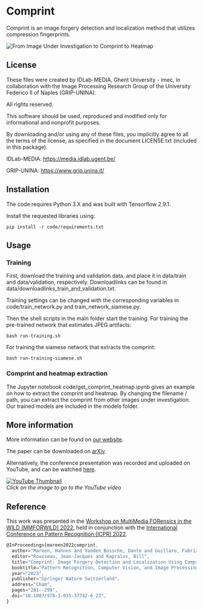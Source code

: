 # Comprint
Comprint is an image forgery detection and localization method that utilizes compression fingerprints.

![From Image Under Investigation to Comprint to Heatmap](https://cloud.ilabt.imec.be/index.php/apps/files_sharing/publicpreview/tyKrmgEkLExqpRk?x=1908&y=591&a=true&file=Comprint_feature.jpg&scalingup=0)

## License
These files were created by IDLab-MEDIA, Ghent University - imec, in collaboration with the Image Processing Research Group of the University Federico II of Naples (GRIP-UNINA).

All rights reserved.

This software should be used, reproduced and modified only for informational and nonprofit purposes.

By downloading and/or using any of these files, you implicitly agree to all the terms of the license, as specified in the document LICENSE.txt (included in this package).

IDLab-MEDIA: https://media.idlab.ugent.be/

GRIP-UNINA: https://www.grip.unina.it/

## Installation
The code requires Python 3.X and was built with Tensorflow 2.9.1.

Install the requested libraries using:
```
pip install -r code/requirements.txt
```

## Usage
### Training
First, download the training and validation data, and place it in data/train and data/validation, respectively.
Downloadlinks can be found in data/downloadlinks_train_and_validation.txt.

Training settings can be changed with the corresponding variables in code/train_network.py and train_network_siamese.py.

Then the shell scripts in the main folder start the training. For training the pre-trained network that estimates JPEG artifacts:

```
bash run-training.sh
```

For training the siamese network that extracts the comprint:
```
bash run-training-siamese.sh
```

### Comprint and heatmap extraction
The Jupyter notebook code/get_comprint_heatmap.ipynb gives an example on how to extract the comprint and heatmap. By changing the filename / path, you can extract the comprint from other images under investigation. Our trained models are included in the models folder.

## More information
More information can be found on [our website](https://media.idlab.ugent.be/comprint).

The paper can be downloaded on [arXiv](https://arxiv.org/abs/2210.02227).

Alternatively, the conference presentation was recorded and uploaded on YouTube, and can be watched [here](https://www.youtube.com/watch?v=n3PrHJ-kWUE).

[![YouTube Thumbnail](https://cloud.ilabt.imec.be/index.php/apps/files_sharing/publicpreview/XtQQACQkXxLmFjF?x=1908&y=591&a=true&file=Comprint%2520YouTube%2520Thumbnail%2520Play%2520Icon.png)](https://www.youtube.com/watch?v=n3PrHJ-kWUE)<br>
*Click on the image to go to the YouTube video*

## Reference
This work was presented in the [Workshop on MultiMedia FORensics in the WILD (MMFORWILD) 2022](https://iplab.dmi.unict.it/mmforwild22/), held in conjunction with the [International Conference on Pattern Recognition (ICPR) 2022](https://www.icpr2022.com/).

```js
@InProceedings{mareen2022comprint,
  author="Mareen, Hannes and Vanden Bussche, Dante and Guillaro, Fabrizio and Cozzolino, Davide and Van Wallendael, Glenn and Lambert, Peter and Verdoliva, Luisa",
  editor="Rousseau, Jean-Jacques and Kapralos, Bill",
  title="Comprint: Image Forgery Detection and Localization Using Compression Fingerprints",
  booktitle="Pattern Recognition, Computer Vision, and Image Processing. ICPR 2022 International Workshops and Challenges",
  year="2023",
  publisher="Springer Nature Switzerland",
  address="Cham",
  pages="281--299",
  doi="10.1007/978-3-031-37742-6_23",
}
```
